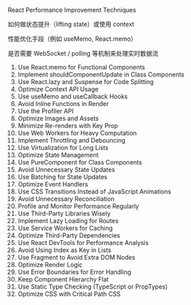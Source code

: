 React Performance Improvement Techniques

如何做状态提升（lifting state）或使用 context

性能优化手段（例如 useMemo, React.memo）

是否需要 WebSocket / polling 等机制来处理实时数据流

1. Use React.memo for Functional Components
2. Implement shouldComponentUpdate in Class Components
3. Use React.lazy and Suspense for Code Splitting
4. Optimize Context API Usage
5. Use useMemo and useCallback Hooks
6. Avoid Inline Functions in Render
7. Use the Profiler API
8. Optimize Images and Assets
9. Minimize Re-renders with Key Prop
10. Use Web Workers for Heavy Computation
11. Implement Throttling and Debouncing
12. Use Virtualization for Long Lists
13. Optimize State Management
14. Use PureComponent for Class Components
15. Avoid Unnecessary State Updates
16. Use Batching for State Updates
17. Optimize Event Handlers
18. Use CSS Transitions Instead of JavaScript Animations
19. Avoid Unnecessary Reconciliation
20. Profile and Monitor Performance Regularly
21. Use Third-Party Libraries Wisely
22. Implement Lazy Loading for Routes
23. Use Service Workers for Caching
24. Optimize Third-Party Dependencies
25. Use React DevTools for Performance Analysis
26. Avoid Using Index as Key in Lists
27. Use Fragment to Avoid Extra DOM Nodes
28. Optimize Render Logic
29. Use Error Boundaries for Error Handling
30. Keep Component Hierarchy Flat
31. Use Static Type Checking (TypeScript or PropTypes)
32. Optimize CSS with Critical Path CSS

